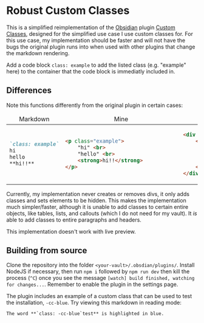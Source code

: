 # Robust Custom Classes
This is a simplified reimplementation of the [Obsidian](https://obsidian.md) plugin [Custom Classes](https://github.com/LilaRest/obsidian-custom-classes/blob/main/src/main.ts), designed for the simplified use case I use custom classes for. For this use case, my implementation should be faster and will not have the bugs the original plugin runs into when used with other plugins that change the markdown rendering. 

Add a code block `class: example` to add the listed class (e.g. "example" here) to the container that the code block is immediatly included in.

## Differences
Note this functions differently from the original plugin in certain cases:

<table align="center">
<thead>
<td align="center">Markdown</td>
<td align="center">Mine</td>
<td align="center">Custom Classes</td>
</thead>
<tbody>
<td><p>
	
```markdown
`class: example`
hi
hello
**hi!!**
```

</p></td>
<td><p>
	
```html
<p class="example">
	"hi" <br>
	"hello" <br>
	<strong>hi!!</strong>           
</p>
```

</p></td>
<td><p>
	
```html
<div class="example">
	<p>
		"hi" <br>
		"hello" <br>
		<strong>hi!!</strong>           
	</p>
</div>
```

</p></td>
</tbody>
</table>

Currently, my implementation never creates or removes divs, it only adds classes and sets elements to be hidden. This makes the implementation much simpler/faster, although it is unable to add classes to certain entire objects, like tables, lists, and callouts (which I do not need for my vault). It _is_ able to add classes to entire paragraphs and headers.

This implementation doesn't work with live preview.

## Building from source

Clone the repository into the folder `<your-vault>/.obsdian/plugins/`. Install NodeJS if necessary, then run `npm i` followed by `npm run dev` then kill the process (`^C`) once you see the message `[watch] build finished, watching for changes...`. Remember to enable the plugin in the settings page.

The plugin includes an example of a custom class that can be used to test the installation, `-cc-blue`. Try viewing this markdown in reading mode:
```
The word **`class: -cc-blue`test** is highlighted in blue.
```
